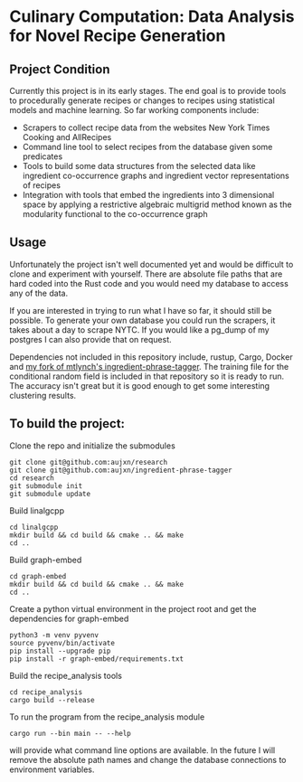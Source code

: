 # Culinary Computation: Data Analysis for Novel Recipe Generation

## Project Condition
Currently this project is in its early stages. The end goal is to provide
tools to procedurally generate recipes or changes to recipes using statistical
models and machine learning. So far working components include:

- Scrapers to collect recipe data from the websites New York Times Cooking and AllRecipes
- Command line tool to select recipes from the database given some predicates
- Tools to build some data structures from the selected data like ingredient co-occurrence graphs and ingredient vector representations of recipes
- Integration with tools that embed the ingredients into 3 dimensional space by applying a restrictive algebraic multigrid method known as the modularity functional to the co-occurrence graph

## Usage
Unfortunately the project isn't well documented yet and would be difficult to clone and experiment with yourself. There are absolute file paths that are hard coded into the Rust code and you would need my database to access any of the data.

If you are interested in trying to run what I have so far, it should still be possible. To generate your own database you could run the scrapers, it takes about a day to scrape NYTC. If you would like a pg_dump of my postgres I can also provide that on request.

Dependencies not included in this repository include, rustup, Cargo, Docker and [my fork of mtlynch's ingredient-phrase-tagger](https://github.com/aujxn/ingredient-phrase-tagger). The training file for the conditional random field is included in that repository so it is ready to run. The accuracy isn't great
but it is good enough to get some interesting clustering results.

## To build the project:
Clone the repo and initialize the submodules
```
git clone git@github.com:aujxn/research
git clone git@github.com:aujxn/ingredient-phrase-tagger
cd research
git submodule init
git submodule update
```

Build linalgcpp
```
cd linalgcpp
mkdir build && cd build && cmake .. && make
cd ..
```

Build graph-embed
```
cd graph-embed
mkdir build && cd build && cmake .. && make
cd ..
```

Create a python virtual environment in the project root and get the dependencies for graph-embed
```
python3 -m venv pyvenv
source pyvenv/bin/activate
pip install --upgrade pip
pip install -r graph-embed/requirements.txt
```

Build the recipe_analysis tools 
```
cd recipe_analysis
cargo build --release
```

To run the program from the recipe_analysis module
```
cargo run --bin main -- --help
```
will provide what command line options are available. In the future I will remove the
absolute path names and change the database connections to environment variables.
